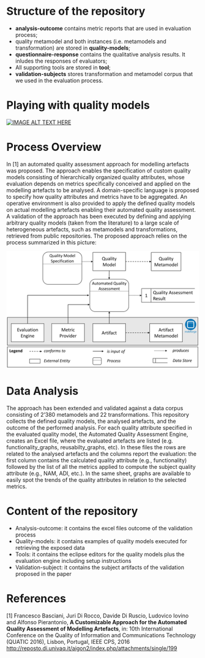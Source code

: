 # Structure of the repository
* <b>analysis-outcome</b> contains metric reports that are used in evaluation process;
* quality metamodel and both instances (i.e. metamodels and transformation) are stored in <b>quality-models</b>;
* <b>questionnaire-response</b> contains the qualitative analysis results. It inludes the responses of evaluators;
* All supporting tools are stored in <b>tool</b>;
* <b>validation-subjects</b> stores transformation and metamodel corpus that we used in the evaluation process.

# Playing with quality models
[![IMAGE ALT TEXT HERE](https://img.youtube.com/vi/QDXaKHgeVM8/0.jpg)](https://www.youtube.com/watch?v=QDXaKHgeVM8)

# Process Overview
In [1] an automated quality assessment approach for modelling artefacts was proposed. The approach enables the specification of custom quality models consisting of hierarchically organized quality attributes, whose evaluation depends on metrics specifically conceived and applied on the modelling artefacts to be analysed. A domain-specific language is proposed to specify how quality attributes and metrics have to be aggregated. An operative environment is also provided to apply the defined quality models on actual modelling artefacts enabling their automated quality assessment. A validation of the approach has been executed by defining and applying arbitrary quality models (taken from the literature) to a large scale of heterogeneous artefacts, such as metamodels and transformations, retrieved from public repositories. The proposed approach relies on the process summarized in this picture:

![alt tag](https://github.com/MDEGroup/QMM-COMLAN-data/blob/master/process.jpg)


# Data Analysis
The approach has been extended and validated against a data corpus consisting of 2’380 metamodels and 22 transformations. This repository collects the defined quality models, the analysed artefacts, and the outcome of the performed analysis. For each quality attribute specified in the evaluated quality model, the Automated Quality Assessment Engine, creates an Excel file, where the evaluated artefacts are listed (e.g. functionality_graphs, reusabilty_graphs, etc). In these files the rows are related to the analysed artefacts and the columns report the evaluation: the first column contains the calculated quality attribute (e.g., functionality) followed by the list of all the metrics applied to compute the subject quality attribute (e.g., NAM, ADI, etc.). In the same sheet, graphs are available to easily spot the trends of the quality attributes in relation to the selected metrics.

# Content of the repository
* Analysis-outcome: it contains the excel files outcome of the validation process
* Quality-models: it contains examples of quality models executed for retrieving the exposed data
* Tools: it contains the eclipse editors for the quality models plus the evaluation engine including setup instructions
* Validation-subject: it contains the subject artifacts of the validation proposed in the paper

# References
[1] Francesco Basciani, Juri Di Rocco, Davide Di Ruscio, Ludovico Iovino and Alfonso Pierantonio, <b>A Customizable Approach for the Automated Quality Assessment of Modelling Artefacts</b>, in: 10th International Conference on the Quality of Information and Communications Technology (QUATIC 2016), Lisbon, Portugal, IEEE CPS, 2016
http://reposto.di.univaq.it/aigon2/index.php/attachments/single/199
